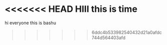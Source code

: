 <<<<<<< HEAD
HIII this is time
=======
hi everyone this is bashu
>>>>>>> 6ddc4b533982540432d21a0afdc744d564403afd

